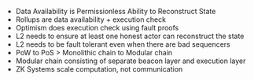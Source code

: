
- Data Availability is Permissionless Ability to Reconstruct State
- Rollups are data availability + execution check
- Optimism does execution check using fault proofs
- L2 needs to ensure at least one honest actor can reconstruct the state
- L2 needs to be fault tolerant even when there are bad sequencers
- PoW to PoS > Monolithic chain to Modular chain
- Modular chain consisting of separate beacon layer and execution layer
- ZK Systems scale computation, not communication
